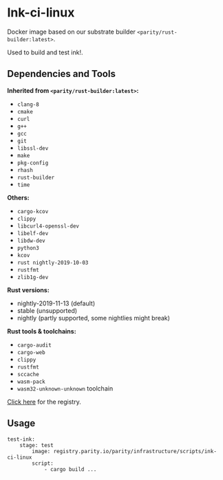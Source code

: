 # Ink-ci-linux

Docker image based on our substrate builder `<parity/rust-builder:latest>`.

Used to build and test ink!.

## Dependencies and Tools

**Inherited from `<parity/rust-builder:latest>`:**

- `clang-8`
- `cmake`
- `curl`
- `g++`
- `gcc`
- `git`
- `libssl-dev`
- `make`
- `pkg-config`
- `rhash`
- `rust-builder`
- `time`

**Others:**

- `cargo-kcov`
- `clippy`
- `libcurl4-openssl-dev`
- `libelf-dev`
- `libdw-dev`
- `python3`
- `kcov`
- `rust nightly-2019-10-03`
- `rustfmt`
- `zlib1g-dev`

**Rust versions:**

- nightly-2019-11-13 (default)
- stable (unsupported)
- nightly (partly supported, some nightlies might break)

**Rust tools & toolchains:**

- `cargo-audit`
- `cargo-web`
- `clippy`
- `rustfmt`
- `sccache`
- `wasm-pack`
- `wasm32-unknown-unknown` toolchain

[Click here](https://registry.parity.io/parity/infrastructure/scripts/ink-ci-linux) for the registry.

## Usage

```
test-ink:
    stage: test
        image: registry.parity.io/parity/infrastructure/scripts/ink-ci-linux
        script:
            - cargo build ...
```
